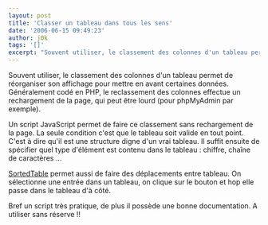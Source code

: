```yaml
---
layout: post
title: 'Classer un tableau dans tous les sens'
date: '2006-06-15 09:49:23'
author: j0k
tags: '[]'
excerpt: "Souvent utiliser, le classement des colonnes d'un tableau permet de réorganiser son affichage pour mettre en avant certaines données.   Généralement codé en PHP, le reclassement des colonnes effectue un rechargement de la page, qui peut être lourd (pour phpMyAdmin par exemple).  \n  \nUn script JavaScript permet de faire ce classement sans rechargement de la      …"
---
```


Souvent utiliser, le classement des colonnes d'un tableau permet de réorganiser son affichage pour mettre en avant certaines données.   Généralement codé en PHP, le reclassement des colonnes effectue un rechargement de la page, qui peut être lourd (pour phpMyAdmin par exemple).

Un script JavaScript permet de faire ce classement sans rechargement de la page. La seule condition c'est que le tableau soit valide en tout point. C'est à dire qu'il est une structure digne d'un vrai tableau. Il suffit ensuite de spécifier quel type d'élément est contenu dans le tableau : chiffre, chaîne de caractères ...

[SortedTable](http://friedcellcollective.net/js/SortedTable/) permet aussi de faire des déplacements entre tableau. On sélectionne une entrée dans un tableau, on clique sur le bouton et hop elle passe dans le tableau d'à côté.

Bref un script très pratique, de plus il possède une bonne documentation. A utiliser sans réserve !!
